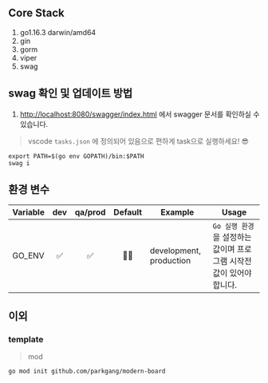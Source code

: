 ## Core Stack

1. go1.16.3 darwin/amd64
1. gin
1. gorm
1. viper
1. swag

## swag 확인 및 업데이트 방법

1. [http://localhost:8080/swagger/index.html](http://localhost:8080/swagger/index.html) 에서 swagger 문서를 확인하실 수 있습니다.

> vscode `tasks.json` 에 정의되어 있음으로 편하게 task으로 실행하세요! 😎

```shell
export PATH=$(go env GOPATH)/bin:$PATH
swag i
```

## 환경 변수

| Variable | dev | qa/prod | Default | Example                 | Usage                                                                 |
| -------- | :-: | :-----: | :-----: | ----------------------- | --------------------------------------------------------------------- |
| GO_ENV   | ✅  |   ✅    |   🤷‍♂️    | development, production | `Go 실행 환경` 을 설정하는 값이며 프로그램 시작전 값이 있어야 합니다. |

## 이외

### template

> mod

```shell
go mod init github.com/parkgang/modern-board
```
